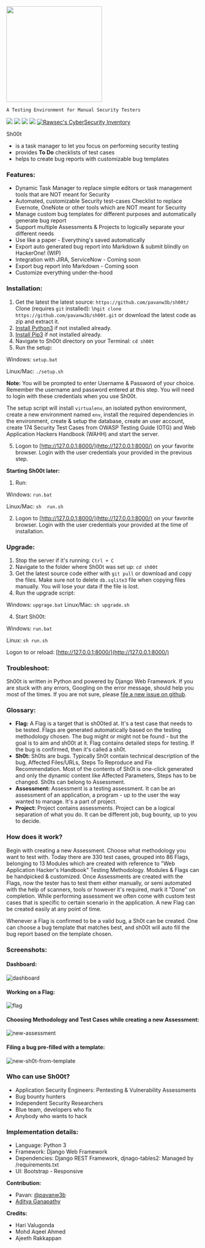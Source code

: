 <img src="https://user-images.githubusercontent.com/11267537/43043618-29ab7286-8db5-11e8-9603-71b30596d047.png" width="250" />

```
A Testing Environment for Manual Security Testers
```

![](https://img.shields.io/github/issues/pavanw3b/sh00t.svg)
![](https://img.shields.io/github/forks/pavanw3b/sh00t.svg)
![](https://img.shields.io/github/stars/pavanw3b/sh00t.svg)
![](https://img.shields.io/github/license/pavanw3b/sh00t.svg)
[![Rawsec's CyberSecurity Inventory](https://inventory.rawsec.ml/img/badges/Rawsec-inventoried-FF5050_flat.svg)](https://inventory.rawsec.ml/tools.html#Sh00t)

Sh00t
- is a task manager to let you focus on performing security testing
- provides **To Do** checklists of test cases
- helps to create bug reports with customizable bug templates


### Features:
- Dynamic Task Manager to replace simple editors or task management tools that are NOT meant for Security
- Automated, customizable Security test-cases Checklist to replace Evernote, OneNote or other tools which are NOT meant for Security
- Manage custom bug templates for different purposes and automatically generate bug report
- Support multiple Assessments & Projects to logically separate your different needs
- Use like a paper - Everything's saved automatically
- Export auto generated bug report into Markdown & submit blindly on HackerOne! (WIP)
- Integration with JIRA, ServiceNow - Coming soon
- Export bug report into Markdown - Coming soon
- Customize everything under-the-hood


### Installation:
1. Get the latest the latest source: `https://github.com/pavanw3b/sh00t/`
Clone (requires `git` installed): \n`git clone https://github.com/pavanw3b/sh00t.git` or download the latest code as zip and extract it.
2. [Install Python3](https://www.python.org/downloads/) if not installed already.
3. [Install Pip3]() if not installed already.
3. Navigate to Sh00t directory on your Terminal: `cd sh00t`
4. Run the setup:

Windows: `setup.bat`

Linux/Mac: `./setup.sh`

**Note:** You will be prompted to enter Username & Password of your choice. Remember the username and password entered at this step. You will need to login with these credentials when you use Sh00t.

The setup script will install `virtualenv`, an isolated python environment, create a new environment named `env`, install the required dependencies in the environment, create & setup the database, create an user account, create 174 Security Test Cases from OWASP Testing Guide (OTG) and Web Application Hackers Handbook (WAHH) and start the server.

5. Logon to [http://127.0.0.1:8000/](http://127.0.0.1:8000/) on your favorite browser. Login with the user credentials your provided in the previous step. 

**Starting Sh00t later:**
1. Run:

Windows: `run.bat`

Linux/Mac: `sh  run.sh`

2. Logon to [http://127.0.0.1:8000/](http://127.0.0.1:8000/) on your favorite browser. Login with the user credentials your provided at the time of installation. 

### Upgrade:
1. Stop the server if it's running: `Ctrl + C`
2. Navigate to the folder where Sh00t was set up: `cd sh00t`
3. Get the latest source code either with `git pull` or download and copy the files. Make sure not to delete `db.sqlite3` file when copying files manually. You will lose your data if the file is lost.
3. Run the upgrade script:

Windows: `upgrage.bat`
Linux/Mac: `sh upgrade.sh`

4. Start Sh00t:

Windows: `run.bat`

Linux: `sh run.sh`

Logon to or reload: [http://127.0.0.1:8000/](http://127.0.0.1:8000/)

### Troubleshoot:
Sh00t is written in Python and powered by Django Web Framework. If you are stuck with any errors, Googling on the error 
message, should help you most of the times. If you are not sure, please [file a new issue on github](https://github.com/pavanw3b/sh00t/issues/new).

### Glossary:
- **Flag:** A Flag is a target that is sh00ted at. It's a test case that needs to be tested. Flags are generated automatically based on the testing methodology chosen. The bug might or might not be found - but the goal is to aim and sh00t at it. Flag contains detailed steps for testing. If the bug is confirmed, then it's called a sh0t.
- **Sh0t:** Sh0ts are bugs. Typically Sh0t contain technical description of the bug, Affected Files/URLs, Steps To Reproduce and Fix Recommendation. Most of the contents of Sh0t is one-click generated and only the dynamic content like Affected Parameters, Steps has to be changed. Sh0ts can belong to Assessment.
- **Assessment:** Assessment is a testing assessment. It can be an assessment of an application, a program - up to the user the way wanted to manage. It's a part of project.
- **Project:** Project contains assessments. Project can be a logical separation of what you do. It can be different job, bug bounty, up to you to decide.

### How does it work?
Begin with creating a new Assessment. Choose what methodology you want to test with. Today there are 330 test cases, grouped into 86 Flags, belonging to 13 Modules which are created with reference to "Web Application Hacker's Handbook" Testing Methodology. Modules & Flags can be handpicked & customized. Once Assessments are created with the Flags, now the tester has to test them either manually, or semi automated with the help of scanners, tools or however it's required, mark it "Done" on completion. While performing assessment we often come with custom test cases that is specific to certain scenario in the application. A new Flag can be created easily at any point of time.

Whenever a Flag is confirmed to be a valid bug, a Sh0t can be created. One can choose a bug template that matches best, and sh00t will auto fill the bug report based on the template chosen.


### Screenshots:

#### Dashboard:

![dashboard](https://user-images.githubusercontent.com/11267537/43355841-9f6167e4-9281-11e8-87fe-761fa35ddc3c.png)

#### Working on a Flag:

![flag](https://user-images.githubusercontent.com/11267537/43355838-9ee99e58-9281-11e8-8724-b9e726fdc58d.png)


#### Choosing Methodology and Test Cases while creating a new Assessment:
![new-assessment](https://user-images.githubusercontent.com/11267537/43355840-9f3a3368-9281-11e8-8afd-0467a4ac00b4.png)

#### Filing a bug pre-filled with a template:

![new-sh0t-from-template](https://user-images.githubusercontent.com/11267537/43355839-9f117630-9281-11e8-8a33-a9b5babae698.png)


### Who can use Sh00t?
- Application Security Engineers: Pentesting & Vulnerability Assessments
- Bug bounty hunters
- Independent Security Researchers
- Blue team, developers who fix
- Anybody who wants to hack

### Implementation details:
- Language: Python 3
- Framework: Django Web Framework
- Dependencies: Django REST Framework, djnago-tables2: Managed by /requirements.txt
- UI: Bootstrap - Responsive



**Contribution:**
- Pavan: [@pavanw3b](https://twitter.com/pavanw3b)
- [Aditya Ganapathy](https://github.com/adityadev91)

**Credits:**
- Hari Valugonda
- Mohd Aqeel Ahmed
- Ajeeth Rakkappan
